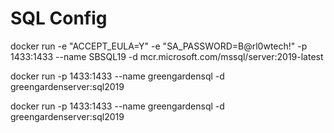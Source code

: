 # SQL Config

docker run -e "ACCEPT_EULA=Y" -e "SA_PASSWORD=B@rl0wtech!" -p 1433:1433 --name SBSQL19  -d mcr.microsoft.com/mssql/server:2019-latest

docker run -p 1433:1433 --name greengardensql -d greengardenserver:sql2019

docker run -p 1433:1433 --name greengardensql -d greengardenserver:sql2019

